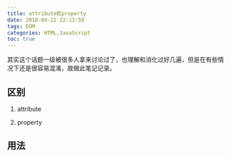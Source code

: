 ```yaml
---
title: attribute和property
date: 2018-04-22 22:13:59
tags: DOM
categories: HTML,JavaScript
toc: true
---
```


其实这个话题一级被很多人拿来讨论过了，也理解和消化过好几遍，但是在有些情况下还是很容易混淆，故做此笔记记录。

## 区别


1. attribute







2. property






## 用法












## 





